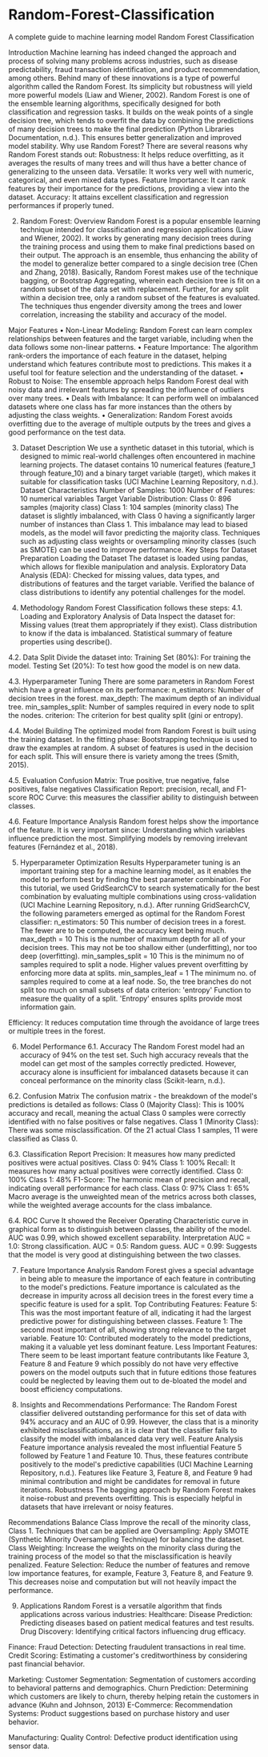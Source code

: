 # Random-Forest-Classification
A complete guide to machine learning model Random Forest Classification

Introduction
Machine learning has indeed changed the approach and process of solving many problems across industries, such as disease predictability, fraud transaction identification, and product recommendation, among others. Behind many of these innovations is a type of powerful algorithm called the Random Forest. Its simplicity but robustness will yield more powerful models (Liaw and Wiener, 2002).
Random Forest is one of the ensemble learning algorithms, specifically designed for both classification and regression tasks. It builds on the weak points of a single decision tree, which tends to overfit the data by combining the predictions of many decision trees to make the final prediction (Python Libraries Documentation, n.d.). This ensures better generalization and improved model stability.
Why use Random Forest?
There are several reasons why Random Forest stands out:
Robustness: It helps reduce overfitting, as it averages the results of many trees and will thus have a better chance of generalizing to the unseen data.
Versatile: It works very well with numeric, categorical, and even mixed data types.
Feature Importance: It can rank features by their importance for the predictions, providing a view into the dataset.
Accuracy: It attains excellent classification and regression performances if properly tuned.

2. Random Forest: Overview
Random Forest is a popular ensemble learning technique intended for classification and regression applications (Liaw and Wiener, 2002). It works by generating many decision trees during the training process and using them to make final predictions based on their output. The approach is an ensemble, thus enhancing the ability of the model to generalize better compared to a single decision tree (Chen and Zhang, 2018).
Basically, Random Forest makes use of the technique bagging, or Bootstrap Aggregating, wherein each decision tree is fit on a random subset of the data set with replacement. Further, for any split within a decision tree, only a random subset of the features is evaluated. The techniques thus engender diversity among the trees and lower correlation, increasing the stability and accuracy of the model.
 
Major Features
•	Non-Linear Modeling:
Random Forest can learn complex relationships between features and the target variable, including when the data follows some non-linear patterns.
•	Feature Importance:
The algorithm rank-orders the importance of each feature in the dataset, helping understand which features contribute most to predictions. This makes it a useful tool for feature selection and the understanding of the dataset.
•	Robust to Noise:
The ensemble approach helps Random Forest deal with noisy data and irrelevant features by spreading the influence of outliers over many trees.
•	Deals with Imbalance:
It can perform well on imbalanced datasets where one class has far more instances than the others by adjusting the class weights.
•	Generalization:
Random Forest avoids overfitting due to the average of multiple outputs by the trees and gives a good performance on the test data.

3. Dataset Description
We use a synthetic dataset in this tutorial, which is designed to mimic real-world challenges often encountered in machine learning projects. The dataset contains 10 numerical features (feature_1 through feature_10) and a binary target variable (target), which makes it suitable for classification tasks (UCI Machine Learning Repository, n.d.).
Dataset Characteristics
Number of Samples: 1000
Number of Features: 10 numerical variables
Target Variable Distribution:
Class 0: 896 samples (majority class)
Class 1: 104 samples (minority class)
The dataset is slightly imbalanced, with Class 0 having a significantly larger number of instances than Class 1. This imbalance may lead to biased models, as the model will favor predicting the majority class. Techniques such as adjusting class weights or oversampling minority classes (such as SMOTE) can be used to improve performance.
Key Steps for Dataset Preparation
Loading the Dataset
The dataset is loaded using pandas, which allows for flexible manipulation and analysis.
Exploratory Data Analysis (EDA):
Checked for missing values, data types, and distributions of features and the target variable.
Verified the balance of class distributions to identify any potential challenges for the model.

 
 

4. Methodology
Random Forest Classification follows these steps:
4.1. Loading and Exploratory Analysis of Data
Inspect the dataset for: 
Missing values (treat them appropriately if they exist).
Class distribution to know if the data is imbalanced.
Statistical summary of feature properties using describe().

4.2. Data Split
Divide the dataset into:
Training Set (80%): For training the model.
Testing Set (20%): To test how good the model is on new data.

4.3. Hyperparameter Tuning
There are some parameters in Random Forest which have a great influence on its performance:
n_estimators: Number of decision trees in the forest.
max_depth: The maximum depth of an individual tree.
min_samples_split: Number of samples required in every node to split the nodes.
criterion: The criterion for best quality split (gini or entropy).

4.4. Model Building
The optimized model from Random Forest is built using the training dataset. In the fitting phase:
Bootstrapping technique is used to draw the examples at random.
A subset of features is used in the decision for each split. This will ensure there is variety among the trees (Smith, 2015).

4.5. Evaluation
Confusion Matrix: True positive, true negative, false positives, false negatives
Classification Report: precision, recall, and F1-score
ROC Curve: this measures the classifier ability to distinguish between classes.

4.6. Feature Importance Analysis
Random forest helps show the importance of the feature. It is very important since:
Understanding which variables influence prediction the most.
Simplifying models by removing irrelevant features (Fernández et al., 2018).

5. Hyperparameter Optimization Results
Hyperparameter tuning is an important training step for a machine learning model, as it enables the model to perform best by finding the best parameter combination. For this tutorial, we used GridSearchCV to search systematically for the best combination by evaluating multiple combinations using cross-validation (UCI Machine Learning Repository, n.d.).
After running GridSearchCV, the following parameters emerged as optimal for the Random Forest classifier:
n_estimators: 50
This number of decision trees in a forest. The fewer are to be computed, the accuracy kept being much.
max_depth = 10
This is the number of maximum depth for all of your decision trees. This may not be too shallow either (underfitting), nor too deep (overfitting).
min_samples_split = 10
This is the minimum no of samples required to split a node. Higher values prevent overfitting by enforcing more data at splits.
min_samples_leaf = 1
The minimum no. of samples required to come at a leaf node. So, the tree branches do not split too much on small subsets of data
criterion: 'entropy'
Function to measure the quality of a split. 'Entropy' ensures splits provide most information gain.

Efficiency: It reduces computation time through the avoidance of large trees or multiple trees in the forest.

 


6. Model Performance
6.1. Accuracy
The Random Forest model had an accuracy of 94% on the test set. Such high accuracy reveals that the model can get most of the samples correctly predicted. However, accuracy alone is insufficient for imbalanced datasets because it can conceal performance on the minority class (Scikit-learn, n.d.).

6.2. Confusion Matrix
The confusion matrix - the breakdown of the model's predictions is detailed as follows:
Class 0 (Majority Class):
This is 100% accuracy and recall, meaning the actual Class 0 samples were correctly identified with no false positives or false negatives.
Class 1 (Minority Class):
There was some misclassification. Of the 21 actual Class 1 samples, 11 were classified as Class 0.
 

6.3. Classification Report
Precision: It measures how many predicted positives were actual positives.
Class 0: 94%
Class 1: 100%
Recall: It measures how many actual positives were correctly identified.
Class 0: 100%
Class 1: 48%
F1-Score: The harmonic mean of precision and recall, indicating overall performance for each class.
Class 0: 97%
Class 1: 65%
Macro average is the unweighted mean of the metrics across both classes, while the weighted average accounts for the class imbalance.
 

6.4. ROC Curve
It showed the Receiver Operating Characteristic curve in graphical form as to distinguish between classes, the ability of the model. AUC was 0.99, which showed excellent separability.
Interpretation
AUC = 1.0: Strong classification.
AUC = 0.5: Random guess.
AUC = 0.99: Suggests that the model is very good at distinguishing between the two classes.
 
7. Feature Importance Analysis
Random Forest gives a special advantage in being able to measure the importance of each feature in contributing to the model's predictions. Feature importance is calculated as the decrease in impurity across all decision trees in the forest every time a specific feature is used for a split.
Top Contributing Features:
Feature 5: This was the most important feature of all, indicating it had the largest predictive power for distinguishing between classes.
Feature 1: The second most important of all, showing strong relevance to the target variable.
Feature 10: Contributed moderately to the model predictions, making it a valuable yet less dominant feature.
Less Important Features:
There seem to be least important feature contributants like Feature 3, Feature 8 and Feature 9 which possibly do not have very effective powers on the model outputs such that in future editions those features could be neglected by leaving them out to de-bloated the model and boost efficiency computations.
 
8. Insights and Recommendations
Performance:
The Random Forest classifier delivered outstanding performance for this set of data with 94% accuracy and an AUC of 0.99.
However, the class that is a minority exhibited misclassifications, as it is clear that the classifier fails to classify the model with imbalanced data very well.
Feature Analysis
Feature importance analysis revealed the most influential Feature 5 followed by Feature 1 and Feature 10. Thus, these features contribute positively to the model's predictive capabilities (UCI Machine Learning Repository, n.d.).
Features like Feature 3, Feature 8, and Feature 9 had minimal contribution and might be candidates for removal in future iterations.
Robustness
The bagging approach by Random Forest makes it noise-robust and prevents overfitting. This is especially helpful in datasets that have irrelevant or noisy features.

Recommendations
Balance Class
Improve the recall of the minority class, Class 1. Techniques that can be applied are
Oversampling: Apply SMOTE (Synthetic Minority Oversampling Technique) for balancing the dataset.
Class Weighting: Increase the weights on the minority class during the training process of the model so that the misclassification is heavily penalized.
Feature Selection:
Reduce the number of features and remove low importance features, for example, Feature 3, Feature 8, and Feature 9. This decreases noise and computation but will not heavily impact the performance.


9. Applications
Random Forest is a versatile algorithm that finds applications across various industries:
Healthcare:
Disease Prediction: Predicting diseases based on patient medical features and test results.
Drug Discovery: Identifying critical factors influencing drug efficacy.

Finance:
Fraud Detection: Detecting fraudulent transactions in real time.
Credit Scoring: Estimating a customer's creditworthiness by considering past financial behavior.

Marketing:
Customer Segmentation: Segmentation of customers according to behavioral patterns and demographics.
Churn Prediction: Determining which customers are likely to churn, thereby helping retain the customers in advance  (Kuhn and Johnson, 2013)
E-Commerce:
Recommendation Systems: Product suggestions based on purchase history and user behavior.

Manufacturing:
Quality Control: Defective product identification using sensor data.



